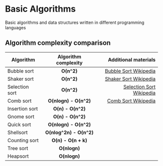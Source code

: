 # Basic Algorithms
Basic algorithms and data structures written in different programming languages

## Algorithm complexity comparison

| Algorithm      | Algorithm complexity    | Additional materials       |
| -------------- |:-----------------------:| --------------------------:|
| Bubble sort    | **O(n^2)**              | [Bubble Sort Wikipedia]    |
| Shaker sort    | **O(n^2)**              | [Shaker Sort Wikipedia]    |
| Selection sort | **O(n^2)**		   | [Selection Sort Wikipedia] |
| Comb sort      | **O(nlogn) - O(n^2)**   | [Comb Sort Wikipedia]	|
| Insertion sort | **O(n) - O(n^2)**       |			        |
| Gnome sort	 | **O(n) - O(n^2)**	   |			        |
| Quick sort	 | **O(nlogn) - O(n^2)**   |			        |
| Shellsort	 | **O(nlog^2n) - O(n^2)** |			        |
| Counting sort	 | **O(n) - O(n + k)**	   |			        |
| Tree sort	 | **O(nlogn)**		   |			        |
| Heapsort	 | **O(nlogn)**		   |			        |


[Bubble Sort Wikipedia]: https://en.wikipedia.org/wiki/Bubble_sort
[Shaker Sort Wikipedia]: https://en.wikipedia.org/wiki/Cocktail_shaker_sort
[Selection Sort Wikipedia]: https://en.wikipedia.org/wiki/Selection_sort
[Comb Sort Wikipedia]: https://en.wikipedia.org/wiki/Comb_sort
